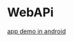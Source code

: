 # WebAPi
[app demo in android](https://github.com/trantronghien/WebAPi/blob/master/karaoke-v1.7.290908-29-09-18-D.apk?raw=true)
